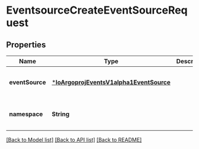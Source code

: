 # EventsourceCreateEventSourceRequest


## Properties
Name | Type | Description | Notes
------------ | ------------- | ------------- | -------------
**eventSource** | [***IoArgoprojEventsV1alpha1EventSource**](IoArgoprojEventsV1alpha1EventSource.md) |  | [optional] [default to nothing]
**namespace** | **String** |  | [optional] [default to nothing]


[[Back to Model list]](../README.md#models) [[Back to API list]](../README.md#api-endpoints) [[Back to README]](../README.md)


